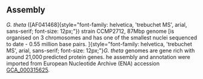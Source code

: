 Assembly
--------

*G. theta*
([AF041468]{style="font-family: helvetica, 'trebuchet MS', arial, sans-serif; font-size: 12px;"})
strain CCMP2712, 87Mbp genome [is organised on 3 chromosomes and has one
of the smallest nuclei sequenced to date - 0.55 million base pairs.
]{style="font-family: helvetica, 'trebuchet MS', arial, sans-serif; font-size: 12px;"}*G.
theta* genomes are gene rich with around 21,000 predicted protein genes.
he assembly and annotation were imported from European Nucleotide
Archive (ENA) accession
[GCA\_000315625](http://www.ebi.ac.uk/ena/data/view/GCA_000315625).
